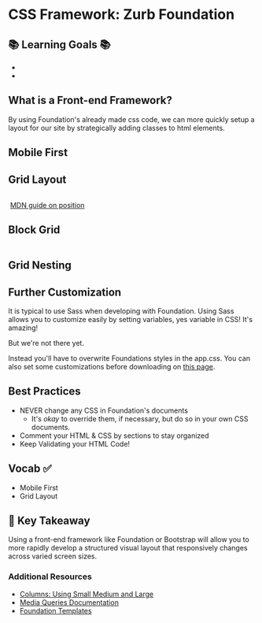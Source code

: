 # CSS Framework: Zurb Foundation

## 📚 Learning Goals 📚
-
-


## What is a Front-end Framework?



By using Foundation's already made css code, we can more quickly setup a layout for our site by strategically adding classes to html elements.

## Mobile First


## Grid Layout

```HTML

```


![]()
[MDN guide on position]()

## Block Grid

```html

```


## Grid Nesting


## Further Customization
It is typical to use Sass when developing with Foundation. Using Sass allows you to customize easily by setting variables, yes variable in CSS! It's amazing!

But we're not there yet.

Instead you'll have to overwrite Foundations styles in the app.css. You can also set some customizations before downloading on [this page](http://foundation.zurb.com/sites/download.html/).



## Best Practices
- NEVER change any CSS in Foundation's documents
  - It's _okay_ to override them, if necessary, but do so in your own CSS documents.
- Comment your HTML & CSS by sections to stay organized
- Keep Validating your HTML Code!

## Vocab ✅
- Mobile First
- Grid Layout


## 🔑 Key Takeaway
Using a front-end framework like Foundation or Bootstrap will allow you to more rapidly develop a structured visual layout that responsively changes across varied screen sizes.

### Additional Resources
- [Columns: Using Small Medium and Large](http://zurb.com/university/lessons/using-small-medium-and-large-in-a-foundation-for-sites-grid
)
- [Media Queries Documentation](https://developer.mozilla.org/en-US/docs/Web/CSS/Media_Queries/Using_media_queries
)
- [Foundation Templates](http://foundation.zurb.com/templates.html
)
